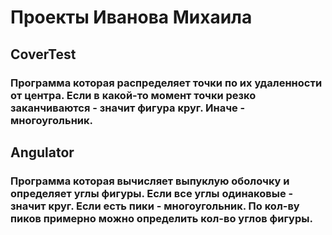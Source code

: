 # Проекты Иванова Михаила

## CoverTest
### Программа которая распределяет точки по их удаленности от центра. Если в какой-то момент точки резко заканчиваются - значит фигура круг. Иначе - многоугольник.

## Angulator
### Программа которая вычисляет выпуклую оболочку и определяет углы фигуры. Если все углы одинаковые - значит круг. Если есть пики - многоугольник. По кол-ву пиков примерно можно определить кол-во углов фигуры.